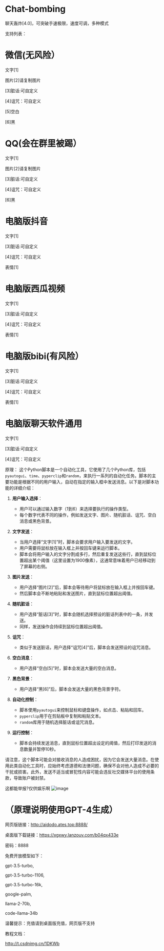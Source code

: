 # Chat-bombing
聊天轰炸[4.0]，可突破手速极限，速度可调，多种模式

支持列表：
# 微信(无风险）

文字[1]

图片[2]请复制图片

[3]脏话:可自定义

[4]诅咒：可自定义

[5]空白

[6]黑

# QQ(会在群里被踢）

文字[1]

图片[2]请复制图片

[3]脏话:可自定义

[4]诅咒：可自定义

[6]黑

# 电脑版抖音

文字[1]

[3]脏话:可自定义

[4]诅咒：可自定义

表情[1]

# 电脑版西瓜视频

文字[1]

[3]脏话:可自定义

[4]诅咒：可自定义

表情[1]

# 电脑版bibi(有风险）

文字[1]

[3]脏话:可自定义

[4]诅咒：可自定义

表情[1]

# 电脑版聊天软件通用

文字[1]

[3]脏话:可自定义

[4]诅咒：可自定义

原理：
 这个Python脚本是一个自动化工具，它使用了几个Python库，包括`pyautogui`、`time`、`pyperclip`和`random`，来执行一系列的自动化任务。脚本的主要功能是根据不同的用户输入，自动在指定的输入框中发送消息。以下是对脚本功能的详细介绍：

1. **用户输入选择**：
   - 用户可以通过输入数字（1到6）来选择要执行的操作类型。
   - 每个数字代表不同的操作，例如发送文字、图片、随机脏话、诅咒、空白消息或黑色背景。

2. **文字发送**：
   - 当用户选择“文字[1]”时，脚本会要求用户输入要发送的文字。
   - 用户需要将鼠标放在输入框上并按回车键来运行脚本。
   - 脚本会将用户输入的文字分割成多行，然后重复发送这些行，直到鼠标位置超出某个阈值（这里设置为1900像素），这通常意味着用户已经移动到了屏幕的右侧。

3. **图片发送**：
   - 用户选择“图片[2]”后，脚本会等待用户将鼠标放在输入框上并按回车键。
   - 然后脚本会不断地粘贴和发送图片，直到鼠标位置超出阈值。

4. **随机脏话**：
   - 用户选择“脏话[3]”时，脚本会随机选择预设的脏话列表中的一条，并发送。
   - 同样，发送操作会持续到鼠标位置超出阈值。

5. **诅咒**：
   - 类似于发送脏话，用户选择“诅咒[4]”后，脚本会发送预设的诅咒消息。

6. **空白消息**：
   - 用户选择“空白[5]”时，脚本会发送大量的空白消息。

7. **黑色背景**：
   - 用户选择“黑[6]”后，脚本会发送大量的黑色背景字符。

8. **自动化控制**：
   - 脚本使用`pyautogui`来控制鼠标和键盘操作，如点击、粘贴和回车。
   - `pyperclip`用于在剪贴板中复制和粘贴文本。
   - `random`库用于随机选择脏话或诅咒消息。

9. **运行控制**：
   - 脚本会持续发送消息，直到鼠标位置超出设定的阈值，然后打印发送的消息数量并暂停10秒。

请注意，这个脚本可能会对接收消息的人造成困扰，因为它会发送大量消息。在使用此类自动化工具时，应始终考虑道德和法律问题，确保不会对他人造成不必要的干扰或损害。此外，发送不适当或冒犯性内容可能会违反社交媒体平台的使用条款，导致账户被封禁。

这都能举报?仅供娱乐啊
![image](https://github.com/user-attachments/assets/6cbcf1fe-7927-415d-8509-60f7959d2fda)

# （原理说明使用GPT-4生成）

网页版链接：http://aidodo.ates.top:8888/

桌面版下载链接：https://xgxwy.lanzouv.com/b04qx433e

密码：8888

免费开放模型如下：

gpt-3.5-turbo,

gpt-3.5-turbo-1106,

gpt-3.5-turbo-16k,

google-palm,

llama-2-70b,

code-llama-34b

温馨提示：充值请到桌面版充值，网页版不支持

教程文档：

http://t.csdnimg.cn/1DKWb
